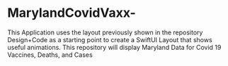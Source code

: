 # MarylandCovidVaxx-
This Application uses the layout previously shown in the repository Design+Code as a starting point to create a SwiftUI Layout that shows useful animations. This repository will display Maryland Data for Covid 19 Vaccines, Deaths, and Cases
